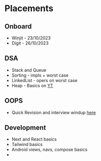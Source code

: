 # Placements
## Onboard
- Winjit - 23/10/2023
- Digit - 26/10/2023
## DSA
- Stack and Queue
- Sorting - impls + worst case
- LinkedList - opers on worst case
- Heap - Basics on [YT](https://www.youtube.com/watch?v=NKJnHewiGdc)
## OOPS
- Quick Revision and interview windup [here](https://www.edureka.co/blog/interview-questions/oops-interview-questions/)
## Development
- Next and React basics
- Tailwind basics
- Android views, navs, compose basics
- 